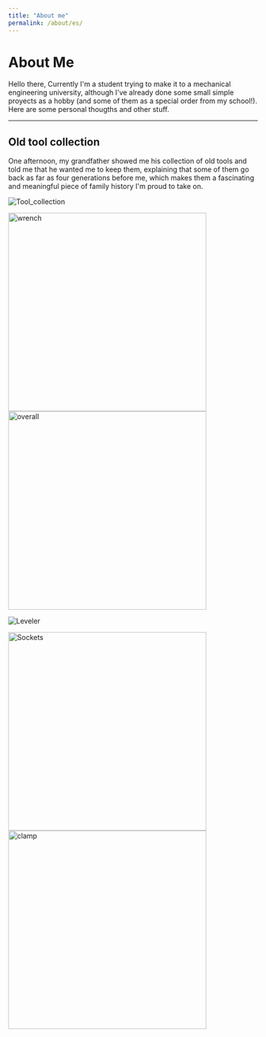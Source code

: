 ```yaml
---
title: "About me"
permalink: /about/es/
---
```


# About Me
Hello there,
Currently I'm a student trying to make it to a mechanical engineering university, although I've already done some small simple proyects as a hobby (and some of them as a special order from my school!). Here are some personal thougths and other stuff.

---

## Old tool collection
One afternoon, my grandfather showed me his collection of old tools and told me that he wanted me to keep them, explaining that some of them go back as far as four generations before me, which makes them a fascinating and meaningful piece of family history I'm proud to take on.

![Tool_collection](../assets/other/Tools6.jpg)

<img src="../assets/other/Tools1.jpg" alt="wrench" width="400"> <img src="../assets/other/Tools2.jpg" alt="overall" width="400">

![Leveler](../assets/other/Tools4.jpg)

<img src="../assets/other/Tools5.jpg" alt="Sockets" width="400"> <img src="../assets/other/Tools3.jpg" alt="clamp" width="400">
